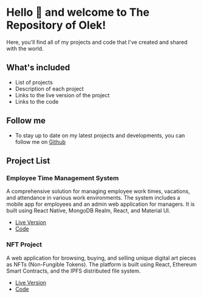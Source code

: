 # Hello 👋 and welcome to The Repository of Olek!

Here, you'll find all of my projects and code that I've created and shared with the world.

## What's included
- List of projects
- Description of each project
- Links to the live version of the project
- Links to the code

## Follow me
- To stay up to date on my latest projects and developments, you can follow me on [Github](https://github.com/pologora)

## Project List

### Employee Time Management System
A comprehensive solution for managing employee work times, vacations, and attendance in various work environments. The system includes a mobile app for employees and an admin web application for managers. It is built using React Native, MongoDB Realm, React, and Material UI.
- [Live Version](https://best-ever-magazyn.netlify.app)
- [Code](https://github.com/pologora/magazyn_time_management)

### NFT Project
A web application for browsing, buying, and selling unique digital art pieces as NFTs (Non-Fungible Tokens). The platform is built using React, Ethereum Smart Contracts, and the IPFS distributed file system.
- [Live Version](http://www.example.com)
- [Code](https://github.com/pologora/punks)
